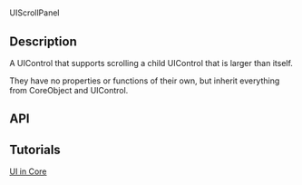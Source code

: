 # 

UIScrollPanel

## Description

A UIControl that supports scrolling a child UIControl that is larger than itself.

They have no properties or functions of their own, but inherit everything from CoreObject and UIControl.

## API

## Tutorials 

[UI in Core](../tutorials/ui_reference.md)
